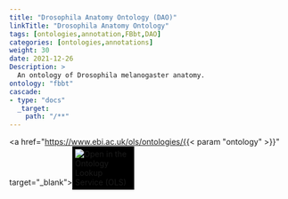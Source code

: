 ```yaml
---
title: "Drosophila Anatomy Ontology (DAO)"
linkTitle: "Drosophila Anatomy Ontology"
tags: [ontologies,annotation,FBbt,DAO]
categories: [ontologies,annotations]
weight: 30
date: 2021-12-26
Description: >
  An ontology of Drosophila melanogaster anatomy.
ontology: "fbbt"
cascade:
- type: "docs"
  _target:
    path: "/**"
---
```


[//]: # (feel free to add extra details here or include a readme file)

<a href="https://www.ebi.ac.uk/ols/ontologies/{{< param "ontology" >}}" target="_blank"><img src="https://www.ebi.ac.uk/ols/img/OLS_logo_2017.png" style="max-width: 20%; background: #000000; padding: 5px;" alt="Open in the Ontology Lookup Service (OLS)" ></a>

<div id="result">
<script>  $( "#result" ).load( "https://www.ebi.ac.uk/ols/ontologies/{{< param "ontology" >}}  #ontology_info_box", function(){$("a[href^='../']").each(function(){$(this).attr('target','_blank');$(this).attr('href',$(this).attr('href').replace('../','https://www.ebi.ac.uk/ols/'));})})</script>


</script>
</div>
